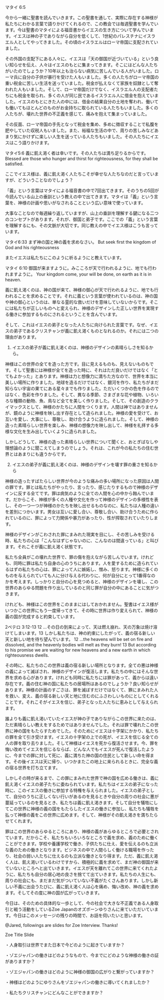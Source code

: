 マタイ 6:5 

今から一緒に聖書を読んでいきます。この聖書を通して、実際に存在する神様が私たちにわかる言葉で語りかけてくれるので、この教会では毎週聖書を学んでいます。今は聖書のマタイによる福音書からイエスの生き方について学んでいます。イエスは神の子でありながら自分を低くして、1世紀のパレスチナにイスラエル人としてやってきました。その頃のイスラエルはローマ帝国に支配されていました。

その外国の支配下にある人々に、イエスは「天の御国が近づいている」という良い知らせを伝え、人々はイエスのもとに集まってきます。そこにはどんな人たちがいたのでしょうか？10年以上も治らない病気に苦しんでいる人がいました。ローマ兵に自分の子供が暴行を受けた人もいました。多くの人たちがローマ帝国の重い税金に苦しい生活を送っていました。税金が払えなくて家族を奴隷として奪われた人もいました。そして、ローマ帝国だけでなく、イスラエル人の支配者たちにも税金を取られ、多くの人が同じ民であるイスラエル人に借金を抱えていました。イエスのもとにきた人の中には、借金の結果自分の土地を奪われ、働いても働いてもほとんどのものがお金持ちに取られている人たちもいました。多くの人たちが、壊れた世界の不正義を感じて、痛みを抱えて集まっていました。

その反面、ローマ帝国の手先となって税金を集め、多めに徴収することで私腹を肥やしていた収税人もいました。また、裕福な生活の中で、周りの苦しみなどあまり気にかけずに楽しい人生を送っている人たちもいました。その人たちにイエスはこう語りかけます。

マタイ5:6
義に飢え渇く者は幸いです。その人たちは満ち足りるからです。
Blessed are those who hunger and thirst for righteousness, for they shall be satisfied.

ここでイエス様は、義に飢え渇く人たちこそが幸せな人たちなのだと言っていますが、どういうことなのでしょう？

「義」という言葉はマタイによる福音書の中で7回出てきます。そのうちの5回が今読んでいる山上の垂訓という教えの中で出てきます。マタイは「義」という言葉を、神様の計画や思いがなされることという広い意味で使っています。

大事なことなので毎週繰り返していますが、山上の垂訓を理解する鍵になる二つのコンセプトがあります。それが、御国と弟子です。ここでの「義」という言葉を理解するにも、その文脈が大切です。同じ教えの中でイエス様はこうも言っています。

マタイ6:33
まず神の国と神の義を求めなさい。
But seek first the kingdom of God and his righteousness

またイエスは私たちにこのように祈るようにと教えています。

マタイ 6:10
御国が来ますように。みこころが天で行われるように、地でも行われますように。
Your kingdom come, your will be done, on earth as it is in heaven.

義に飢え渇くのは、神の国が来て、神様の御心が天で行われるように、地でも行われることを求めることです。それに義という言葉が使われているのは、神の国や神の御心というのは、単なる霊的な救いだけを意味していないからです。そこには私たちが正しいものへと変えられ、神様のデザインした正しい世界を実現する働きに参加するものにされるということを含んでいます。

そして、これはイエスの弟子となった人たちに向けられた言葉です。なぜ、イエスの弟子であるクリスチャンが義に飢え渇くものとなれるのか。それには二つの理由があります。

1. イエスの弟子が義に飢え渇くのは、神様のデザインの素晴らしさを知るから。

神様はこの世界の全てを造った方です。目に見えるものも、見えないものもです。そして聖書には神様が全てを造った時に、それはただ良いだけではなく「とてもよかった」とあります。神様は力と想像力に満ちた方なので、世界を本当に美しい場所に作りました。地球を造るだけではなく、銀河を作り、私たちがまだ知らない宇宙の果てにある星々までも作りました。ただいくつかの色を作るのではなく、色彩を作りました。そして、異なる季節、さまざまな花や植物、いろいろな種類の動物、魚、鳥など全てを美しく作りました。そして、その創造のクライマックスとして、神様のかたちに人間をつくります。人間は神ではありませんが、鏡のように神様を映し出す存在として造られました。神様の愛を受けて、お互いを愛し、大事にし、尊敬し、助け合うように造られました。そして、神様の造った素晴らしい世界を楽しみ、神様の想像力を映し出して、神様を礼拝する多様な文化を生み出していくように造られました。

しかしどうして、神様の造った素晴らしい世界について聞くと、おとぎばなしや理想論のように聞こえてしまうのでしょう。それは、これが今の私たちの住む世界とはあまりにも違うからです。

2. イエスの弟子が義に飢え渇くのは、神様のデザインを壊す罪の重さを知るから

神様の造ったすばたらしい世界が今のような痛みの多い場所になった原因は人間の罪です。罪とは私たちがやったり、言ったり、感じたりするもので神様のデザインに反する全てです。罪は病気のように全ての人間を心の中から蝕んでいます。だからこそ、神様が多くの人種や文化を作って神様のデザインの多様性を表し、その一つ一つが神様のかたちを映し出せるものなのに、私たちは人種の違いを差別につかいます。男女は互いに愛し合い、尊敬し合い、助け合うために作られているのに、罪によって力関係や暴力があったり、性が搾取されていたりします。

神様のデザインがこわされた罪にまみれた現実を目にし、その苦しみを受ける時、私たちの心は「こんなはずじゃないのに、こんなのは間違っている」と叫びます。それこそが義に飢え渇く状態です。

私たち全員がこの壊れた世界で、罪の傷を抱えながら苦しんでいます。けれども、同時に罪は私たち自身の心のうちにあります。人を愛するために造られているはずの私たちの心は、罪によって人に嫉妬し、憎み、怒ります。神様に多くのものを与えられていても人に分け与える代わりに、何が自分にとって1番得なのかを考えます。しっかりと自分の心を見つめると、神様のデザインを壊し、この世界のあらゆる問題を作り出しているのと同じ罪が自分の中にあることに気がつきます。

けれども、神様はこの世界をこのままにはしておかれません。聖書はイエス様がいつかこの世界にもう一度帰ってきて、その時に世界は作り変えられて、神様の義の国が完成すると約束しています。

2ペテロ 3:12-13
12 …その日の到来によって、天は燃え崩れ、天の万象は焼け溶けてしまいます。13 しかし私たちは、神の約束にしたがって、義の宿る新しい天と新しい地を待ち望んでいます。
12 …the heavens will be set on fire and dissolved, and the heavenly bodies will melt as they burn! 13 But according to his promise we are waiting for new heavens and a new earth in which righteousness dwells.

その時に、私たちのこの世界は義の宿る新しい場所となります。全ての悪は神様の義によって滅ぼされ、神様のデザインが復活します。私たちの中にはそんな世界を求める心があります。けれども同時に私たちには罪があって、義からは遠い存在です。義の住む神の国に私たちの居場所はあるのでしょうか？良い知らせがあります。神様の計画のすごさは、罪を滅ぼすだけではなくて、罪にまみれた人を救い、変え、義の宿る新しい天と地に住むのにふさわしいものにとしてくれることです。それこそがイエスを信じ、弟子となった人たちに恵みとして与えられます。

誰よりも義に飢え渇いていたイエスが神の子でありながらこの世界に来たのは、ただ素晴らしい教えをするためではありませんでした。それは罪で壊れたこの世界に神の国をもたらすためでした。そのためにイエスは十字架にかかり、私たちの罪を全て引き受けます。イエスの十字架の上での死が、イエスを信じる全ての人の罪を取り去りました。そして神様はイエスを死から復活させます。今、罪を悔い改めてイエスを信じるならば、どんな人でもイエスが死んで復活したように、今までの罪に対して死に、義に満ちた神の国の住民として新しい命を得ます。その後イエスは天に帰り、いつかまたこの地上に来られるときに、完全な義の宿る世界を打ち立てます。

しかしその時が来るまで、この罪にまみれた世界で神の国を広める働きは、義に飢え渇くイエスの弟子たちに委ねられています。私たちはイエスの弟子になった時に、このイエスの働きに参加する特権を与えられました。イエスの弟子として、自分のうちに正しくない行いがあるのを見るときや自分の周りの社会に悪が蔓延っているのを見るとき、私たちは義に飢え渇きます。そして自分を犠牲にしてこの世界に神様の義の国をもたらしたイエスの働きに参加し、私たちも犠牲を払って神様の義をこの世界に広めます。そして、神様がその飢え渇きを満ちたらせてくれます。

罪はこの世界のあらゆるところにあり、神様の義があらゆるところで必要とされています。だからこそ、私たちもいろいろなところで義を求め、義のために働くことができます。学校や養護学校で働き、子供たちに仕え、愛を伝えるのも立派な義のための働きとなります。ビジネスの中で人間らしく働ける職場を作ったり、社会の弱い人たちに仕えるのも立派な働きとなり得ます。ただ、義に飢え渇く人は、飢え渇いているわけですから、積極的に義を求めて、まだ神の御国が来ていないところへと出ていきます。イエスが天を離れてこの世界に来てくれたように、私たちも自分の居心地の良さを捨てて出ていきます。私たちの人生にも、周りの社会にも、まだまだ気がついていない不義がたくさんあります。しかし新しい不義に出会うたびに、義に飢え渇く人は心を痛め、悔い改め、神の義を求めます。そしてその度に神の国が広がっていきます。

今日は、そのための具体的な一歩として、今の社会で大きな不正義である人身取引と戦う活動をしているZoe Japanのオズボーンゆりさんに来ていただいています。今日はこのメッセージの残りの時間で、お話を伺いたいと思います。

@Jared, followings are slides for Zoe Interview. Thanks! 

Zoe Title Slide

・人身取引は世界でまた日本で今どのように起きていますか？

・ゾエジャパンの働きはどのようなもので、今までにどのような神様の働きの証がありますか？

・ゾエジャパンの働きはどのように神様の御国の広がりと繋がっていますか？

・神様はどのようにゆりさんをゾエジャパンの働きに導いてくれましたか？

・私たちクリスチャンにどんなことができますか？
